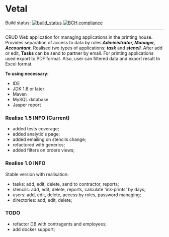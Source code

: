 # Vetal
Build status: [![build_status](https://travis-ci.com/AnGo84/Vetal.svg?branch=master)](https://travis-ci.com/AnGo84/Vetal.svg)
[![BCH compliance](https://bettercodehub.com/edge/badge/AnGo84/Vetal?branch=master)](https://bettercodehub.com/)
- - -
CRUD Web application for managing applications in the printing house.
Provides separation of access to data by roles ***Administrator, Manager, Accountant***.
Realised two types of applications: ***task*** and ***stencil***.
After add or edit, **Tasks** can be send to partner by email.
For printing applications used export to PDF format.
Also, user can filtered data and export result to Excel format.

**To using necessary:**

- IDE
- JDK 1.8 or later
- Maven
- MySQL database
- Jasper report

### Realise 1.5 INFO (Current)

- added tests coverage;
- added analytic's page;
- added emailing on stencils change;
- refactored with generics;
- added filters on orders views;

### Realise 1.0 INFO

Stable version with realisation:

- tasks: add, edit, delete, send to contractor, reports;
- stencils: add, edit, delete, reports, calculate 'ink-prints' by days;
- users: add, edit, delete, access by roles, password managing;
- directories: add, edit, delete;

### TODO

- refactor DB with contragents and employees;
- add docker support;
